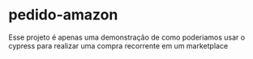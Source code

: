 # pedido-amazon
Esse projeto é apenas uma demonstração de como poderiamos usar o cypress para realizar uma compra recorrente em um marketplace
